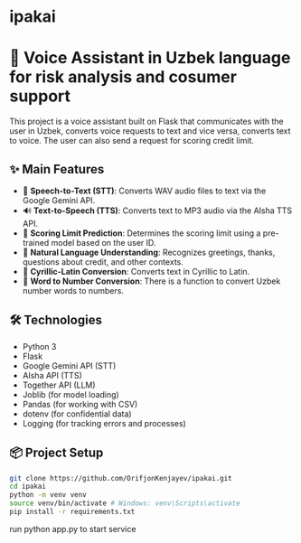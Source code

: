 # ipakai

# 🏦 Voice Assistant in Uzbek language for risk analysis and cosumer support

This project is a voice assistant built on Flask that communicates with the user in Uzbek, converts voice requests to text and vice versa, converts text to voice. The user can also send a request for scoring credit limit.

## ✨ Main Features

- 🎤 **Speech-to-Text (STT)**: Converts WAV audio files to text via the Google Gemini API.
- 🔊 **Text-to-Speech (TTS)**: Converts text to MP3 audio via the AIsha TTS API.
- 🧠 **Scoring Limit Prediction**: Determines the scoring limit using a pre-trained model based on the user ID.
- 👋 **Natural Language Understanding**: Recognizes greetings, thanks, questions about credit, and other contexts.
- 🔁 **Cyrillic-Latin Conversion**: Converts text in Cyrillic to Latin.
- 🔢 **Word to Number Conversion**: There is a function to convert Uzbek number words to numbers.

## 🛠 Technologies

- Python 3
- Flask
- Google Gemini API (STT)
- AIsha API (TTS)
- Together API (LLM)
- Joblib (for model loading)
- Pandas (for working with CSV)
- dotenv (for confidential data)
- Logging (for tracking errors and processes)

## 📦 Project Setup

```bash
git clone https://github.com/OrifjonKenjayev/ipakai.git
cd ipakai
python -m venv venv
source venv/bin/activate # Windows: venv\Scripts\activate
pip install -r requirements.txt

```
run python app.py to start service
